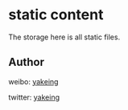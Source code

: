 # static content

The storage here is all static files.

Author
---

weibo: [yakeing](https://weibo.com/yakeing)

twitter: [yakeing](https://twitter.com/yakeing)
